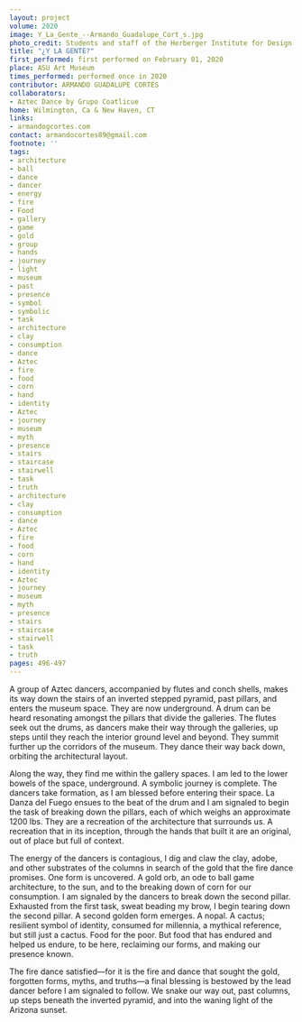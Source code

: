 ```yaml
---
layout: project
volume: 2020
image: Y_La_Gente_--Armando_Guadalupe_Cort_s.jpg
photo_credit: Students and staff of the Herberger Institute for Design and the Arts
title: "¿Y LA GENTE?"
first_performed: first performed on February 01, 2020
place: ASU Art Museum
times_performed: performed once in 2020
contributor: ARMANDO GUADALUPE CORTÉS
collaborators:
- Aztec Dance by Grupo Coatlicue
home: Wilmington, Ca & New Haven, CT
links:
- armandogcortes.com
contact: armandocortes89@gmail.com
footnote: ''
tags:
- architecture
- ball
- dance
- dancer
- energy
- fire
- Food
- gallery
- game
- gold
- group
- hands
- journey
- light
- museum
- past
- presence
- symbol
- symbolic
- task
- architecture
- clay
- consumption
- dance
- Aztec
- fire
- food
- corn
- hand
- identity
- Aztec
- journey
- museum
- myth
- presence
- stairs
- staircase
- stairwell
- task
- truth
- architecture
- clay
- consumption
- dance
- Aztec
- fire
- food
- corn
- hand
- identity
- Aztec
- journey
- museum
- myth
- presence
- stairs
- staircase
- stairwell
- task
- truth
pages: 496-497
---
```


A group of Aztec dancers, accompanied by flutes and conch shells, makes its way down the stairs of an inverted stepped pyramid, past pillars, and enters the museum space. They are now underground. A drum can be heard resonating amongst the pillars that divide the galleries. The flutes seek out the drums, as dancers make their way through the galleries, up steps until they reach the interior ground level and beyond. They summit further up the corridors of the museum. They dance their way back down, orbiting the architectural layout.

 

Along the way, they find me within the gallery spaces. I am led to the lower bowels of the space, underground. A symbolic journey is complete. The dancers take formation, as I am blessed before entering their space. La Danza del Fuego ensues to the beat of the drum and I am signaled to begin the task of breaking down the pillars, each of which weighs an approximate 1200 lbs. They are a recreation of the architecture that surrounds us. A recreation that in its inception, through the hands that built it are an original, out of place but full of context.

The energy of the dancers is contagious, I dig and claw the clay, adobe, and other substrates of the columns in search of the gold that the fire dance promises. One form is uncovered. A gold orb, an ode to ball game architecture, to the sun, and to the breaking down of corn for our consumption. I am signaled by the dancers to break down the second pillar. Exhausted from the first task, sweat beading my brow, I begin tearing down the second pillar. A second golden form emerges. A nopal. A cactus; resilient symbol of identity, consumed for millennia, a mythical reference, but still just a cactus. Food for the poor. But food that has endured and helped us endure, to be here, reclaiming our forms, and making our presence known.

 

The fire dance satisfied—for it is the fire and dance that sought the gold, forgotten forms, myths, and truths—a final blessing is bestowed by the lead dancer before I am signaled to follow. We snake our way out, past columns, up steps beneath the inverted pyramid, and into the waning light of the Arizona sunset.